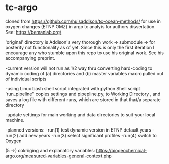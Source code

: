 # tc-argo

cloned from https://github.com/huisaddison/tc-ocean-methods/ for use in oxygen changes (ETNP OMZ) in argo tc analyis for authors 
dissertation. See: https://bemanlab.org/

'original' directory is Addison's very thorough work -> submodule -> for posterity not functionality as of yet. Since this is only the first iteration I encourage any who stumble upon this repo to use his original work. See his accompanying preprint.

-current version will not run as 1/2 way thru converting hard-coding to dynamic coding of (a) directories and (b) master variables macro  pulled out of individual scripts

-using Linux bash shell script integrated with python Shell script 'run_pipeline" copies settings and pipepline.py, to Working Directory , and saves a log file with different runs, which are stored in that that/a separate directory

-update settings for main working and data directories to suit your local machine.

-planned versions: -run(1) test dynamic version in ETNP default years -run(2) add new years -run(3) select significant profiles -run(4) switch to Oxygen

(5 ->) cokriiging and explanatory variables: https://biogeochemical-argo.org/measured-variables-general-context.php
